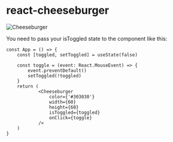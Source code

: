 # react-cheeseburger
![Cheeseburger](https://media3.giphy.com/media/aG7cjLonel6I1oZJUn/giphy.gif?cid=790b7611630a748adab8f99498bb806ce1f9ad9b6691a525&rid=giphy.gif&ct=g)

You need to pass your isToggled state to the component like this:

    const App = () => {
        const [toggled, setToggled] = useState(false)

        const toggle = (event: React.MouseEvent) => {
            event.preventDefault()
            setToggled(!toggled)
        }
        return (
                <Cheeseburger
                    color={'#303030'}
                    width={60}
                    height={60}
                    isToggled={toggled}
                    onClick={toggle}
                />
        )
    }
